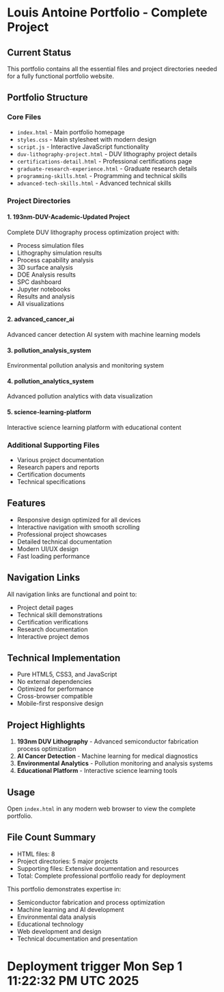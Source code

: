 # Louis Antoine Portfolio - Complete Project

## Current Status
This portfolio contains all the essential files and project directories needed for a fully functional portfolio website.

## Portfolio Structure

### Core Files
- `index.html` - Main portfolio homepage
- `styles.css` - Main stylesheet with modern design
- `script.js` - Interactive JavaScript functionality
- `duv-lithography-project.html` - DUV lithography project details
- `certifications-detail.html` - Professional certifications page
- `graduate-research-experience.html` - Graduate research details
- `programming-skills.html` - Programming and technical skills
- `advanced-tech-skills.html` - Advanced technical skills

### Project Directories

#### 1. 193nm-DUV-Academic-Updated Project
Complete DUV lithography process optimization project with:
- Process simulation files
- Lithography simulation results
- Process capability analysis
- 3D surface analysis
- DOE Analysis results
- SPC dashboard
- Jupyter notebooks
- Results and analysis
- All visualizations

#### 2. advanced_cancer_ai
Advanced cancer detection AI system with machine learning models

#### 3. pollution_analysis_system
Environmental pollution analysis and monitoring system

#### 4. pollution_analytics_system
Advanced pollution analytics with data visualization

#### 5. science-learning-platform
Interactive science learning platform with educational content

### Additional Supporting Files
- Various project documentation
- Research papers and reports
- Certification documents
- Technical specifications

## Features
- Responsive design optimized for all devices
- Interactive navigation with smooth scrolling
- Professional project showcases
- Detailed technical documentation
- Modern UI/UX design
- Fast loading performance

## Navigation Links
All navigation links are functional and point to:
- Project detail pages
- Technical skill demonstrations
- Certification verifications
- Research documentation
- Interactive project demos

## Technical Implementation
- Pure HTML5, CSS3, and JavaScript
- No external dependencies
- Optimized for performance
- Cross-browser compatible
- Mobile-first responsive design

## Project Highlights
1. **193nm DUV Lithography** - Advanced semiconductor fabrication process optimization
2. **AI Cancer Detection** - Machine learning for medical diagnostics
3. **Environmental Analytics** - Pollution monitoring and analysis systems
4. **Educational Platform** - Interactive science learning tools

## Usage
Open `index.html` in any modern web browser to view the complete portfolio.

## File Count Summary
- HTML files: 8
- Project directories: 5 major projects
- Supporting files: Extensive documentation and resources
- Total: Complete professional portfolio ready for deployment

This portfolio demonstrates expertise in:
- Semiconductor fabrication and process optimization
- Machine learning and AI development
- Environmental data analysis
- Educational technology
- Web development and design
- Technical documentation and presentation
# Deployment trigger Mon Sep  1 11:22:32 PM UTC 2025
